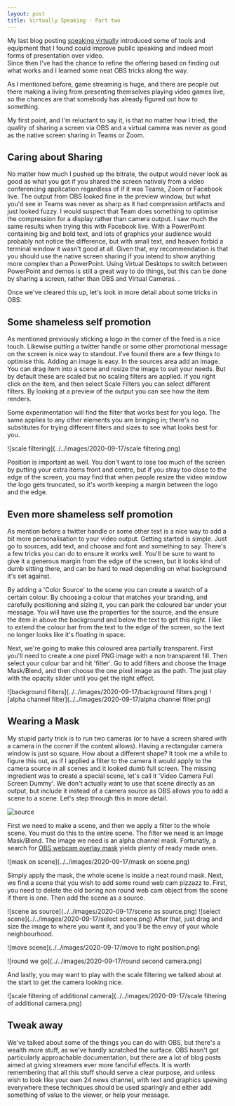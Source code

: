 ```yaml
---
layout: post
title: Virtually Speaking - Part two
---
```



My last blog posting [speaking virtually](/Speaking-Virtually) introduced some of tools and equipment that I found could improve public speaking and indeed most forms of presentation over video.  
Since then I've had the chance to refine the offering based on finding out what works and I learned some neat OBS tricks along the way. 

As I mentioned before, game streaming is huge, and there are people out there making a living from presenting themselves playing video games live, so the chances are that somebody has already figured out how to something. 


My first point, and I'm reluctant to say it, is that no matter how I tried, the quality of sharing a screen via OBS and a virtual camera was never as good as the native screen sharing in Teams or Zoom.


## Caring about Sharing

No matter how much I pushed up the bitrate, the output would never look as good as what you got if you shared the screen natively from a video conferencing application regardless of if it was Teams, Zoom or Facebook live. The output from OBS looked fine in the preview window, but what you'd see in Teams was never as sharp as it had compression artifacts and just looked fuzzy. I would suspect that Team does something to optimise the compression for a display rather than camera output. I saw much the same results when trying this with Facebook live. With a PowerPoint containing big and bold text, and lots of graphics your audience would probably not notice the difference, but with small text, and heaven forbid a terminal window it wasn't good at all.
Given that, my recommendation is that you should use the native screen sharing if you intend to show anything more complex than a PowerPoint. Using Virtual Desktops to switch between PowerPoint and demos is still a great way to do things, but this can be done by sharing a screen, rather than OBS and Virtual Cameras.
.

Once we've cleared this up, let's look in more detail about some tricks in OBS:

## Some shameless self promotion

As mentioned previously sticking a logo in the corner of the feed is a nice touch. Likewise putting a twitter handle or some other promotional message on the screen is nice way to standout. I've found there are a few things to optimise this.
Adding an image is easy. In the sources area add an image. You can drag item into a scene and resize the image to suit your needs. But by default these are scaled but no scaling filters are applied. If you right click on the item, and then select Scale Filters you can select different filters. By looking at a preview of the output you can see how the item renders. 

Some experimentation will find the filter that works best for you logo. The same applies to any other elements you are bringing in; there's no substitutes for trying different filters and sizes to see what looks best for you.

![scale filtering](../../images/2020-09-17/scale filtering.png)

Position is important as well. You don't want to lose too much of the screen by putting your extra items front and centre, but if you stray too close to the edge of the screen, you may find that when people resize the video window the logo gets truncated, so it's worth keeping a margin between the logo and the edge.

## Even more shameless self promotion

As mention before a twitter handle or some other text is a nice way to add a bit more personalisation to your video output. Getting started is simple. Just go to sources, add text, and choose and font and something to say. There's a few tricks you can do to ensure it works well. You'll be sure to want to give it a generous margin from the edge of the screen, but it looks kind of dumb sitting there, and can be hard to read depending on what background it's set against.

By adding a 'Color Source' to the scene you can create a swatch of a certain colour. By choosing a colour that matches your branding, and carefully positioning and sizing it, you can park the coloured bar under your message. You will have use the properties for the source, and the ensure the item in above the background and below the text to get this right. I like to extend the colour bar from the text to the edge of the screen, so the text no longer looks like it's floating in space.


Next, we're going to make this coloured area partially transparent. First you'll need to create a one pixel PNG image with a non transparent fill. Then select your colour bar and hit 'filter'.
Go to add filters and choose the Image Mask/Blend, and then choose the one pixel image as the path. The just play with the opacity slider until you get the right effect.

![background filters](../../images/2020-09-17/background filters.png)
![alpha channel filter](../../images/2020-09-17/alpha channel filter.png)

## Wearing a Mask

My stupid party trick is to run two cameras (or to have a screen shared with a camera in the corner if the content allows). Having a rectangular camera window is just so square. How about a different shape? It took me a while to figure this out, as if I applied a filter to the camera it would apply to the camera source in all scenes and it looked dumb full screen.
The missing ingredient was to create a special scene, let's call it 'Video Camera Full Screen Dummy'. We don't actually want to use that scene directly as an output, but include it instead of a camera source as OBS allows you to add a scene to a scene. Let's step through this in more detail.

![source](../../images/2020-09-17/sources.png)

First we need to make a scene, and then we apply a filter to the whole scene. You must do this to the entire scene. The filter we need is an Image Mask/Blend. The image we need is an alpha channel mask. Fortunatly, a search for [OBS webcam overlay mask](https://www.bing.com/images/search?q=OBS+Webcam+Overlay+Mask&form=IRIBIP&first=1&scenario=ImageBasicHover) yields plenty of ready made ones. 

![mask on scene](../../images/2020-09-17/mask on scene.png)

Simply apply the mask, the whole scene is inside a neat round mask. 
Next, we find a scene that you wish to add some round web cam pizzazz to. First, you need to delete the old boring non round web cam object from the scene if there is one.  Then add the scene as a source.

![scene as source](../../images/2020-09-17/scene as source.png)
![select scene](../../images/2020-09-17/select scene.png)
After that, just drag and size the image to where you want it, and you'll be the envy of your whole neighbourhood.

![move scene](../../images/2020-09-17/move to right position.png)

![round we go](../../images/2020-09-17/round second camera.png)

And lastly, you may want to play with the scale filtering we talked about at the start to get the camera looking nice.

![scale filtering of additional camera](../../images/2020-09-17/scale filtering of additional camera.png)

## Tweak away

We've talked about some of the things you can do with OBS, but there's a wealth more stuff, as we've hardly scratched the surface. OBS hasn't got particularly approachable documentation, but there are a lot of blog posts aimed at giving streamers ever more fanciful effects. It is worth remembering that all this stuff should serve a clear purpose, and unless wish to look like your own 24 news channel, with text and graphics spewing everywhere these techniques should be used sparingly and either add something  of value to the viewer, or help your message.